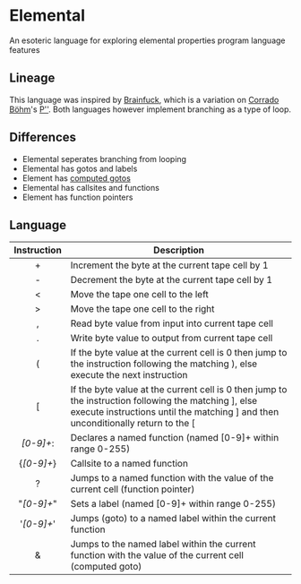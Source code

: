 # Elemental
An esoteric language for exploring elemental properties program language features

## Lineage
This language was inspired by [Brainfuck](https://en.wikipedia.org/wiki/Brainfuck), which is a variation on [Corrado Böhm](https://en.wikipedia.org/wiki/Corrado_Böhm)'s [P''](https://esolangs.org/wiki/P%E2%80%B2%E2%80%B2). Both languages however implement branching as a type of loop. 

## Differences
- Elemental seperates branching from looping
- Elemental has gotos and labels
- Element has [computed gotos](http://gcc.gnu.org/onlinedocs/gcc/Labels-as-Values.html)
- Elemental has callsites and functions
- Element has function pointers

## Language

| Instruction | Description                                                                                                                                                                               |
|:-----------:|-------------------------------------------------------------------------------------------------------------------------------------------------------------------------------------------|
|      +      | Increment the byte at the current tape cell by 1                                                                                                                                          |
|      -      | Decrement the byte at the current tape cell by 1                                                                                                                                          |
|      <      | Move the tape one cell to the left                                                                                                                                                        |
|      >      | Move the tape one cell to the right                                                                                                                                                       |
|      ,      | Read byte value from input into current tape cell                                                                                                                                         |
|      .      | Write byte value to output from current tape cell                                                                                                                                         |
|      (      | If the byte value at the current cell is 0 then jump to the instruction following the matching ), else execute the next instruction                                                       |
|      [      | If the byte value at the current cell is 0 then jump to the instruction following the matching ], else execute instructions until the matching ] and then unconditionally return to the [ |
|  *[0-9]+*:  | Declares a named function (named [0-9]+ within range 0-255)                                                                                                                               |
|  {*[0-9]+*} | Callsite to a named function                                                                                                                                                              |
|      ?      | Jumps to a named function with the value of the current cell (function pointer)                                                                                                           |
|  "*[0-9]+*" | Sets a label (named [0-9]+ within range 0-255)                                                                                                                                            |
|  '*[0-9]+*' | Jumps (goto) to a named label within the current function                                                                                                                                 |
|      &      | Jumps to the named label within the current function with the value of the current cell (computed goto)                                                                                   |
